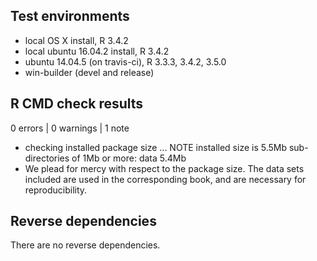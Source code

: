 ## Test environments

* local OS X install, R 3.4.2
* local ubuntu 16.04.2 install, R 3.4.2
* ubuntu 14.04.5 (on travis-ci), R 3.3.3, 3.4.2, 3.5.0
* win-builder (devel and release)

## R CMD check results

0 errors | 0 warnings | 1 note

* checking installed package size ... NOTE
  installed size is  5.5Mb
  sub-directories of 1Mb or more:
    data   5.4Mb
* We plead for mercy with respect to the package size. The data sets included
are used in the corresponding book, and are necessary for reproducibility. 

## Reverse dependencies

There are no reverse dependencies.

